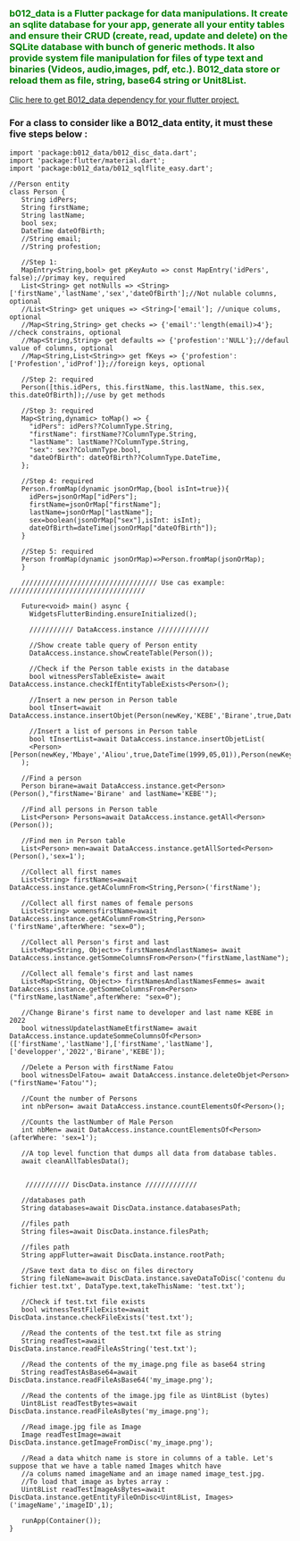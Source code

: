 ### <p style="color:green"> b012_data is a Flutter package for data manipulations. It create an sqlite database for your app, generate all your entity tables and ensure their CRUD (create, read, update and delete) on the SQLite database with bunch of generic methods. It also provide system file manipulation for files of type text and binaries (Videos, audio,images, pdf, etc.). B012_data store or reload them as file, string, base64 string or Unit8List.</p>
<a href="https://pub.dev/packages/b012_data"> Clic here to get B012_data dependency for your flutter project. </a>

### For a class to consider like a B012_data entity, it must these five steps below :

    import 'package:b012_data/b012_disc_data.dart';
    import 'package:flutter/material.dart';
    import 'package:b012_data/b012_sqlflite_easy.dart';

    //Person entity
    class Person {
       String idPers;
       String firstName;
       String lastName;
       bool sex;
       DateTime dateOfBirth;
       //String email;
       //String profestion;

       //Step 1:
       MapEntry<String,bool> get pKeyAuto => const MapEntry('idPers', false);//primay key, required
       List<String> get notNulls => <String>['firstName','lastName','sex','dateOfBirth'];//Not nulable columns, optional
       //List<String> get uniques => <String>['email']; //unique colums, optional
       //Map<String,String> get checks => {'email':'length(email)>4'}; //check constrains, optional
       //Map<String,String> get defaults => {'profestion':'NULL'};//defaul value of columns, optional
       //Map<String,List<String>> get fKeys => {'profestion':['Profestion','idProf']};//foreign keys, optional

       //Step 2: required
       Person([this.idPers, this.firstName, this.lastName, this.sex, this.dateOfBirth]);//use by get methods

       //Step 3: required
       Map<String,dynamic> toMap() => {
         "idPers": idPers??ColumnType.String,
         "firstName": firstName??ColumnType.String,
         "lastName": lastName??ColumnType.String,
         "sex": sex??ColumnType.bool,
         "dateOfBirth": dateOfBirth??ColumnType.DateTime,
       };

       //Step 4: required
       Person.fromMap(dynamic jsonOrMap,{bool isInt=true}){
         idPers=jsonOrMap["idPers"];
         firstName=jsonOrMap["firstName"];
         lastName=jsonOrMap["lastName"];
         sex=boolean(jsonOrMap["sex"],isInt: isInt);
         dateOfBirth=dateTime(jsonOrMap["dateOfBirth"]);
       }

       //Step 5: required
       Person fromMap(dynamic jsonOrMap)=>Person.fromMap(jsonOrMap);
       }

       ////////////////////////////////// Use cas example: //////////////////////////////////

       Future<void> main() async {
         WidgetsFlutterBinding.ensureInitialized();

         /////////// DataAccess.instance /////////////

         //Show create table query of Person entity
         DataAccess.instance.showCreateTable(Person());

         //Check if the Person table exists in the database
         bool witnessPersTableExiste= await DataAccess.instance.checkIfEntityTableExists<Person>();

         //Insert a new person in Person table
         bool tInsert=await DataAccess.instance.insertObjet(Person(newKey,'KEBE','Birane',true,DateTime(2000,08,05)));

         //Insert a list of persons in Person table
         bool tInsertList=await DataAccess.instance.insertObjetList(
         <Person>[Person(newKey,'Mbaye','Aliou',true,DateTime(1999,05,01)),Person(newKey,'Cisse','Fatou',false,DateTime(2000,07,09))]
       );

       //Find a person
       Person birane=await DataAccess.instance.get<Person>(Person(),"firstName='Birane' and lastName='KEBE'");

       //Find all persons in Person table
       List<Person> Persons=await DataAccess.instance.getAll<Person>(Person());

       //Find men in Person table
       List<Person> men=await DataAccess.instance.getAllSorted<Person>(Person(),'sex=1');

       //Collect all first names
       List<String> firstNames=await DataAccess.instance.getAColumnFrom<String,Person>('firstName');

       //Collect all first names of female persons
       List<String> womensfirstName=await DataAccess.instance.getAColumnFrom<String,Person>('firstName',afterWhere: "sex=0");

       //Collect all Person's first and last 
       List<Map<String, Object>> firstNamesAndlastNames= await DataAccess.instance.getSommeColumnsFrom<Person>("firstName,lastName");

       //Collect all female's first and last names
       List<Map<String, Object>> firstNamesAndlastNamesFemmes= await DataAccess.instance.getSommeColumnsFrom<Person>("firstName,lastName",afterWhere: "sex=0");

       //Change Birane's first name to developer and last name KEBE in 2022
       bool witnessUpdatelastNameEtfirstName= await DataAccess.instance.updateSommeColumnsOf<Person>(['firstName','lastName'],['firstName','lastName'],['developper','2022','Birane','KEBE']);

       //Delete a Person with firstName Fatou
       bool witnessDelFatou= await DataAccess.instance.deleteObjet<Person>("firstName='Fatou'");

       //Count the number of Persons
       int nbPerson= await DataAccess.instance.countElementsOf<Person>();

       //Counts the lastNumber of Male Person
       int nbMen= await DataAccess.instance.countElementsOf<Person>(afterWhere: 'sex=1');

       //A top level function that dumps all data from database tables.
       await cleanAllTablesData();


        /////////// DiscData.instance /////////////

       //databases path
       String databases=await DiscData.instance.databasesPath;

       //files path
       String files=await DiscData.instance.filesPath;

       //files path
       String appFlutter=await DiscData.instance.rootPath;

       //Save text data to disc on files directory
       String fileName=await DiscData.instance.saveDataToDisc('contenu du fichier test.txt', DataType.text,takeThisName: 'test.txt');

       //Check if test.txt file exists
       bool witnessTestFileExiste=await DiscData.instance.checkFileExists('test.txt');

       //Read the contents of the test.txt file as string
       String readTest=await DiscData.instance.readFileAsString('test.txt');

       //Read the contents of the my_image.png file as base64 string 
       String readTestAsBase64=await DiscData.instance.readFileAsBase64('my_image.png');

       //Read the contents of the image.jpg file as Uint8List (bytes)
       Uint8List readTestBytes=await DiscData.instance.readFileAsBytes('my_image.png');

       //Read image.jpg file as Image
       Image readTestImage=await DiscData.instance.getImageFromDisc('my_image.png');

       //Read a data whitch name is store in columns of a table. Let's suppose that we have a table named Images whitch have
       //a colums named imageName and an image named image_test.jpg.
       //To load that image as bytes array :
       Uint8List readTestImageAsBytes=await DiscData.instance.getEntityFileOnDisc<Uint8List, Images>('imageName','imageID',1);

       runApp(Container()); 
    }
